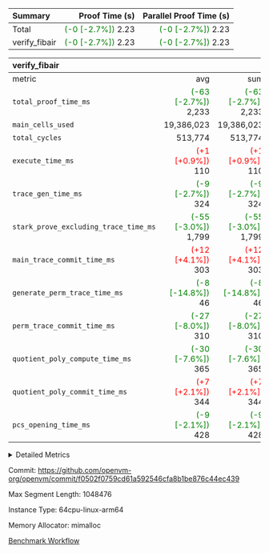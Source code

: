 | Summary | Proof Time (s) | Parallel Proof Time (s) |
|:---|---:|---:|
| Total | <span style='color: green'>(-0 [-2.7%])</span> 2.23 | <span style='color: green'>(-0 [-2.7%])</span> 2.23 |
| verify_fibair | <span style='color: green'>(-0 [-2.7%])</span> 2.23 | <span style='color: green'>(-0 [-2.7%])</span> 2.23 |


| verify_fibair |||||
|:---|---:|---:|---:|---:|
|metric|avg|sum|max|min|
| `total_proof_time_ms ` | <span style='color: green'>(-63 [-2.7%])</span> 2,233 | <span style='color: green'>(-63 [-2.7%])</span> 2,233 | <span style='color: green'>(-63 [-2.7%])</span> 2,233 | <span style='color: green'>(-63 [-2.7%])</span> 2,233 |
| `main_cells_used     ` |  19,386,023 |  19,386,023 |  19,386,023 |  19,386,023 |
| `total_cycles        ` |  513,774 |  513,774 |  513,774 |  513,774 |
| `execute_time_ms     ` | <span style='color: red'>(+1 [+0.9%])</span> 110 | <span style='color: red'>(+1 [+0.9%])</span> 110 | <span style='color: red'>(+1 [+0.9%])</span> 110 | <span style='color: red'>(+1 [+0.9%])</span> 110 |
| `trace_gen_time_ms   ` | <span style='color: green'>(-9 [-2.7%])</span> 324 | <span style='color: green'>(-9 [-2.7%])</span> 324 | <span style='color: green'>(-9 [-2.7%])</span> 324 | <span style='color: green'>(-9 [-2.7%])</span> 324 |
| `stark_prove_excluding_trace_time_ms` | <span style='color: green'>(-55 [-3.0%])</span> 1,799 | <span style='color: green'>(-55 [-3.0%])</span> 1,799 | <span style='color: green'>(-55 [-3.0%])</span> 1,799 | <span style='color: green'>(-55 [-3.0%])</span> 1,799 |
| `main_trace_commit_time_ms` | <span style='color: red'>(+12 [+4.1%])</span> 303 | <span style='color: red'>(+12 [+4.1%])</span> 303 | <span style='color: red'>(+12 [+4.1%])</span> 303 | <span style='color: red'>(+12 [+4.1%])</span> 303 |
| `generate_perm_trace_time_ms` | <span style='color: green'>(-8 [-14.8%])</span> 46 | <span style='color: green'>(-8 [-14.8%])</span> 46 | <span style='color: green'>(-8 [-14.8%])</span> 46 | <span style='color: green'>(-8 [-14.8%])</span> 46 |
| `perm_trace_commit_time_ms` | <span style='color: green'>(-27 [-8.0%])</span> 310 | <span style='color: green'>(-27 [-8.0%])</span> 310 | <span style='color: green'>(-27 [-8.0%])</span> 310 | <span style='color: green'>(-27 [-8.0%])</span> 310 |
| `quotient_poly_compute_time_ms` | <span style='color: green'>(-30 [-7.6%])</span> 365 | <span style='color: green'>(-30 [-7.6%])</span> 365 | <span style='color: green'>(-30 [-7.6%])</span> 365 | <span style='color: green'>(-30 [-7.6%])</span> 365 |
| `quotient_poly_commit_time_ms` | <span style='color: red'>(+7 [+2.1%])</span> 344 | <span style='color: red'>(+7 [+2.1%])</span> 344 | <span style='color: red'>(+7 [+2.1%])</span> 344 | <span style='color: red'>(+7 [+2.1%])</span> 344 |
| `pcs_opening_time_ms ` | <span style='color: green'>(-9 [-2.1%])</span> 428 | <span style='color: green'>(-9 [-2.1%])</span> 428 | <span style='color: green'>(-9 [-2.1%])</span> 428 | <span style='color: green'>(-9 [-2.1%])</span> 428 |



<details>
<summary>Detailed Metrics</summary>

|  | verify_program_compile_ms | total_cells | stark_prove_excluding_trace_time_ms | quotient_poly_compute_time_ms | quotient_poly_commit_time_ms | perm_trace_commit_time_ms | pcs_opening_time_ms | main_trace_commit_time_ms |
| --- | --- | --- | --- | --- | --- | --- | --- |
|  | 4 | 65,536 | 70 | 4 | 15 | 0 | 33 | 17 | 

| air_name | rows | quotient_deg | main_cols | interactions | constraints | cells |
| --- | --- | --- | --- | --- | --- | --- |
| AccessAdapterAir<2> |  | 4 |  | 5 | 12 |  | 
| AccessAdapterAir<4> |  | 4 |  | 5 | 12 |  | 
| AccessAdapterAir<8> |  | 4 |  | 5 | 12 |  | 
| FibonacciAir | 32,768 | 1 | 2 |  | 5 | 65,536 | 
| FriReducedOpeningAir |  | 4 |  | 35 | 59 |  | 
| NativePoseidon2Air<BabyBearParameters>, 1> |  | 4 |  | 176 | 590 |  | 
| PhantomAir |  | 4 |  | 3 | 4 |  | 
| ProgramAir |  | 1 |  | 1 | 4 |  | 
| VariableRangeCheckerAir |  | 1 |  | 1 | 4 |  | 
| VmAirWrapper<BranchNativeAdapterAir, BranchEqualCoreAir<1> |  | 2 |  | 11 | 23 |  | 
| VmAirWrapper<JalNativeAdapterAir, JalCoreAir> |  | 4 |  | 7 | 6 |  | 
| VmAirWrapper<NativeAdapterAir<2, 0>, PublicValuesCoreAir> |  | 4 |  | 11 | 22 |  | 
| VmAirWrapper<NativeAdapterAir<2, 1>, FieldArithmeticCoreAir> |  | 4 |  | 15 | 23 |  | 
| VmAirWrapper<NativeLoadStoreAdapterAir<1>, NativeLoadStoreCoreAir<1> |  | 4 |  | 15 | 20 |  | 
| VmAirWrapper<NativeLoadStoreAdapterAir<4>, NativeLoadStoreCoreAir<4> |  | 4 |  | 15 | 20 |  | 
| VmAirWrapper<NativeVectorizedAdapterAir<4>, FieldExtensionCoreAir> |  | 4 |  | 15 | 23 |  | 
| VmConnectorAir |  | 4 |  | 3 | 8 |  | 
| VolatileBoundaryAir |  | 4 |  | 4 | 16 |  | 

| group | trace_gen_time_ms | total_proof_time_ms | total_cycles | total_cells | stark_prove_excluding_trace_time_ms | quotient_poly_compute_time_ms | quotient_poly_commit_time_ms | perm_trace_commit_time_ms | pcs_opening_time_ms | main_trace_commit_time_ms | main_cells_used | generate_perm_trace_time_ms | execute_time_ms |
| --- | --- | --- | --- | --- | --- | --- | --- | --- | --- | --- | --- | --- | --- |
| verify_fibair | 324 | 2,233 | 513,774 | 50,178,200 | 1,799 | 365 | 344 | 310 | 428 | 303 | 19,386,023 | 46 | 110 | 

| group | air_name | rows | prep_cols | perm_cols | main_cols | cells |
| --- | --- | --- | --- | --- | --- | --- |
| verify_fibair | AccessAdapterAir<2> | 65,536 |  | 16 | 11 | 1,769,472 | 
| verify_fibair | AccessAdapterAir<4> | 32,768 |  | 16 | 13 | 950,272 | 
| verify_fibair | AccessAdapterAir<8> | 128 |  | 16 | 17 | 4,224 | 
| verify_fibair | FriReducedOpeningAir | 512 |  | 76 | 64 | 71,680 | 
| verify_fibair | NativePoseidon2Air<BabyBearParameters>, 1> | 16,384 |  | 356 | 399 | 12,369,920 | 
| verify_fibair | PhantomAir | 16,384 |  | 8 | 6 | 229,376 | 
| verify_fibair | ProgramAir | 8,192 |  | 8 | 10 | 147,456 | 
| verify_fibair | VariableRangeCheckerAir | 262,144 | 2 | 8 | 1 | 2,359,296 | 
| verify_fibair | VmAirWrapper<BranchNativeAdapterAir, BranchEqualCoreAir<1> | 131,072 |  | 28 | 23 | 6,684,672 | 
| verify_fibair | VmAirWrapper<JalNativeAdapterAir, JalCoreAir> | 16,384 |  | 12 | 10 | 360,448 | 
| verify_fibair | VmAirWrapper<NativeAdapterAir<2, 1>, FieldArithmeticCoreAir> | 262,144 |  | 20 | 30 | 13,107,200 | 
| verify_fibair | VmAirWrapper<NativeLoadStoreAdapterAir<1>, NativeLoadStoreCoreAir<1> | 131,072 |  | 36 | 25 | 7,995,392 | 
| verify_fibair | VmAirWrapper<NativeLoadStoreAdapterAir<4>, NativeLoadStoreCoreAir<4> | 16,384 |  | 36 | 34 | 1,146,880 | 
| verify_fibair | VmAirWrapper<NativeVectorizedAdapterAir<4>, FieldExtensionCoreAir> | 8,192 |  | 20 | 40 | 491,520 | 
| verify_fibair | VmConnectorAir | 2 | 1 | 8 | 4 | 24 | 
| verify_fibair | VolatileBoundaryAir | 131,072 |  | 8 | 11 | 2,490,368 | 

</details>


Commit: https://github.com/openvm-org/openvm/commit/f0502f0759cd61a592546cfa8b1be876c44ec439

Max Segment Length: 1048476

Instance Type: 64cpu-linux-arm64

Memory Allocator: mimalloc

[Benchmark Workflow](https://github.com/openvm-org/openvm/actions/runs/12916570516)

